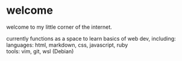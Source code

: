 # welcome

welcome to my little corner of the internet.

currently functions as a space to learn basics of web dev, including:  
languages: html, markdown, css, javascript, ruby  
tools: vim, git, wsl (Debian)  
